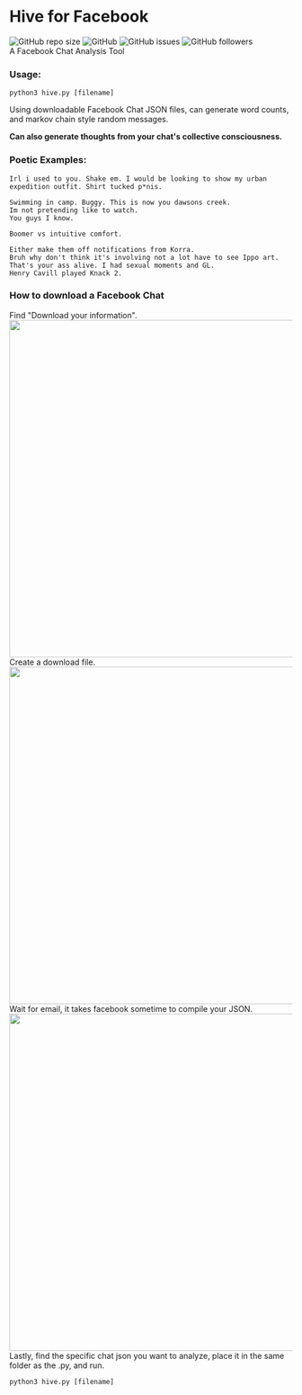 # Hive for Facebook
<img alt="GitHub repo size" src="https://img.shields.io/github/repo-size/connerkward/SmartSpaceBucket"> ![GitHub](https://img.shields.io/github/license/connerkward/SmartSpaceBucket) <img alt="GitHub issues" src="https://img.shields.io/github/issues-raw/connerkward/SmartSpaceBucket"> <img alt="GitHub followers" src="https://img.shields.io/github/followers/connerkward?label=Follow&style=social"><br/>
A Facebook Chat Analysis Tool

<h3>Usage:</h3>

```
python3 hive.py [filename]
```

Using downloadable Facebook Chat JSON files, can generate word counts, and markov chain style random messages.

**Can also generate thoughts from your chat's collective consciousness.**

<h3>Poetic Examples:</h3>

```
Irl i used to you. Shake em. I would be looking to show my urban expedition outfit. Shirt tucked p*nis.
```

```
Swimming in camp. Buggy. This is now you dawsons creek. 
Im not pretending like to watch. 
You guys I know.

Boomer vs intuitive comfort.
```

```
Either make them off notifications from Korra. 
Bruh why don't think it's involving not a lot have to see Ippo art.
That's your ass alive. I had sexual moments and GL.
Henry Cavill played Knack 2.
```

<h3>How to download a Facebook Chat</h3>
Find "Download your information".
<img src="https://github.com/connerkward/Hive-for-Facebook/blob/master/images/facebook-messenger-history-download-on-desktop-step-1-1.jpg" width="600">
Create a download file.
<img src="https://github.com/connerkward/Hive-for-Facebook/blob/master/images/facebook-messenger-history-download-on-desktop-step-2.jpg" width="600">
Wait for email, it takes facebook sometime to compile your JSON.
<img src="https://github.com/connerkward/Hive-for-Facebook/blob/master/images/facebook-messenger-history-download-on-desktop-step-3.jpg" width="600">
Lastly, find the specific chat json you want to analyze, place it in the same folder as the .py, and run.

```
python3 hive.py [filename]
```
